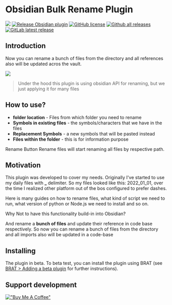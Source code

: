 # Obsidian Bulk Rename Plugin
[![](https://github.com/OlegLustenko/obsidian-bulk-rename/actions/workflows/CI.yml/badge.svg)](https://github.com/OlegLustenko/obsidian-bulk-rename/actions/workflows/CI.yml)
[![Release Obsidian plugin](https://github.com/OlegLustenko/obsidian-bulk-rename/actions/workflows/release.yml/badge.svg)](https://github.com/OlegLustenko/obsidian-bulk-rename/actions/workflows/release.yml)
[![GitHub license](https://img.shields.io/github/license/OlegLustenko/obsidian-bulk-rename)](https://https://github.com/OlegLustenko/obsidian-bulk-rename/master/LICENSE)
[![Github all releases](https://img.shields.io/github/downloads/OlegLustenko/obsidian-bulk-rename/total.svg)](https://github.com/OlegLustenko/obsidian-bulk-rename/releases/)
[![GitLab latest release](https://badgen.net/github/release/OlegLustenko/obsidian-bulk-rename/)](https://github.com/OlegLustenko/obsidian-bulk-rename/releases)
## Introduction
Now you can rename a bunch of files from the directory and all references also will be updated acros the vault.

![](documentation/assets/Animation.gif)

> Under the hood this plugin is using obsidian API for renaming, but we just applying it for many files

## How to use?

- **folder location** - Files from which folder you need to rename
- **Symbols in existing files** - the symbols/characters that we have in the files
- **Replacement Symbols** - a new symbols that will be pasted instead
- **Files within the folder** - this is for information purpose

Rename Button
Rename files will start renaming all files by respective path.


## Motivation
This plugin was developed to cover my needs. Originally I've started to use my daily files with **_** delimiter.
So my files looked like this: 2022_01_01, over the time I realized other platform out of the bos configured to prefer dashes.

Here is many guides on how to rename files, what kind of script we need to run, what version of python or Node.js we need to install and so on.

Why Not to have this functionality build-in into Obsidian?

And rename a **bunch of files** and update their reference in code base respectively. So now you can rename a bunch of files from the directory and all imports also will be updated in a code-base


## Installing

The plugin in beta. To beta test, you can install the plugin using BRAT (see [BRAT > Adding a beta plugin](https://github.com/TfTHacker/obsidian42-brat#adding-a-beta-plugin) for further instructions).

## Support development

[!["Buy Me A Coffee"](https://www.buymeacoffee.com/assets/img/custom_images/orange_img.png)](https://www.buymeacoffee.com/oleglustenko)
